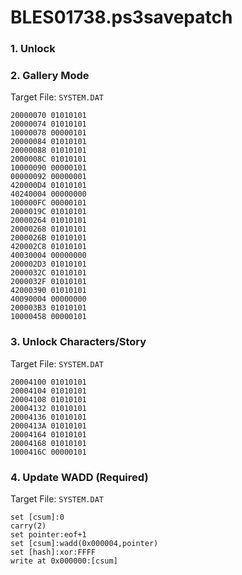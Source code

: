 # BLES01738.ps3savepatch

### 1. Unlock
### 2. Gallery Mode

Target File: `SYSTEM.DAT`

```
20000070 01010101
20000074 01010101
10000078 00000101
20000084 01010101
20000088 01010101
2000008C 01010101
10000090 00000101
00000092 00000001
420000D4 01010101
40240004 00000000
100000FC 00000101
2000019C 01010101
20000264 01010101
20000268 01010101
2000026B 01010101
420002C8 01010101
40030004 00000000
200002D3 01010101
2000032C 01010101
2000032F 01010101
42000390 01010101
40090004 00000000
200003B3 01010101
10000458 00000101
```

### 3. Unlock Characters/Story

Target File: `SYSTEM.DAT`

```
20004100 01010101
20004104 01010101
20004108 01010101
20004132 01010101
20004136 01010101
2000413A 01010101
20004164 01010101
20004168 01010101
1000416C 00000101
```

### 4. Update WADD (Required)

Target File: `SYSTEM.DAT`

```
set [csum]:0
carry(2)
set pointer:eof+1
set [csum]:wadd(0x000004,pointer)
set [hash]:xor:FFFF
write at 0x000000:[csum]
```

